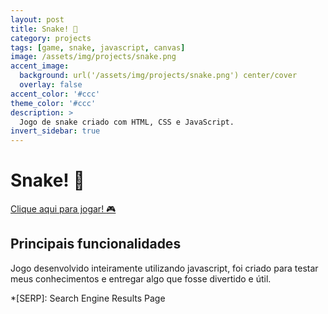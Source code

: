 ```yaml
---
layout: post
title: Snake! 🐍
category: projects
tags: [game, snake, javascript, canvas]
image: /assets/img/projects/snake.png
accent_image: 
  background: url('/assets/img/projects/snake.png') center/cover
  overlay: false
accent_color: '#ccc'
theme_color: '#ccc'
description: >
  Jogo de snake criado com HTML, CSS e JavaScript.
invert_sidebar: true
---
```


# Snake! 🐍

[Clique aqui para jogar! :video_game:](https://luigihenrick.github.io/html5-snake/)

## Principais funcionalidades

Jogo desenvolvido inteiramente utilizando javascript, foi criado para testar meus conhecimentos e entregar algo que fosse divertido e útil.

*[SERP]: Search Engine Results Page
